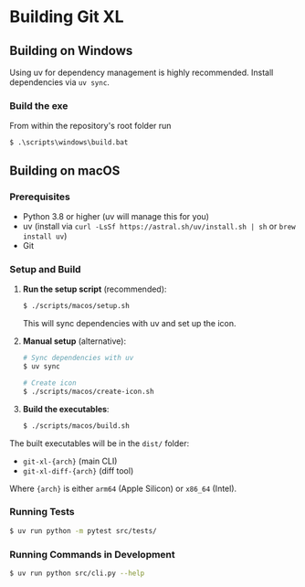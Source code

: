 # Building Git XL

## Building on Windows

Using uv for dependency management is highly recommended.
Install dependencies via `uv sync`.

### Build the exe

From within the repository's root folder run

```
$ .\scripts\windows\build.bat
```

## Building on macOS

### Prerequisites

- Python 3.8 or higher (uv will manage this for you)
- uv (install via `curl -LsSf https://astral.sh/uv/install.sh | sh` or `brew install uv`)
- Git

### Setup and Build

1. **Run the setup script** (recommended):
   ```bash
   $ ./scripts/macos/setup.sh
   ```
   This will sync dependencies with uv and set up the icon.

2. **Manual setup** (alternative):
   ```bash
   # Sync dependencies with uv
   $ uv sync

   # Create icon
   $ ./scripts/macos/create-icon.sh
   ```

3. **Build the executables**:
   ```bash
   $ ./scripts/macos/build.sh
   ```

The built executables will be in the `dist/` folder:
- `git-xl-{arch}` (main CLI)
- `git-xl-diff-{arch}` (diff tool)

Where `{arch}` is either `arm64` (Apple Silicon) or `x86_64` (Intel).

### Running Tests

```bash
$ uv run python -m pytest src/tests/
```

### Running Commands in Development

```bash
$ uv run python src/cli.py --help
```
